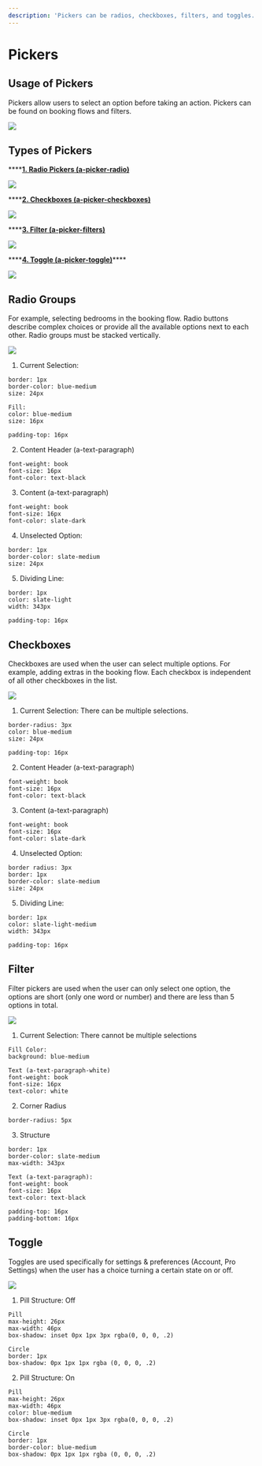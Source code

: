 ```yaml
---
description: 'Pickers can be radios, checkboxes, filters, and toggles.'
---
```


# Pickers

## Usage of Pickers

Pickers allow users to select an option before taking an action. Pickers can be found on booking flows and filters.

![](../.gitbook/assets/picker-overview.png)

## Types of Pickers

\*\*\*\*[**1. Radio Pickers \(a-picker-radio\)**](pickers.md#radio-groups)

![](../.gitbook/assets/radio%20%281%29.png)

\*\*\*\*[**2. Checkboxes \(a-picker-checkboxes\)**](pickers.md#checkboxes)

![](../.gitbook/assets/checkbox.png)

\*\*\*\*[**3. Filter \(a-picker-filters\)**](pickers.md#filter)

![](../.gitbook/assets/picker-1.png)

\*\*\*\*[**4. Toggle \(a-picker-toggle\)**](pickers.md#toggle)\*\*\*\*

![](../.gitbook/assets/toggle.png)

## Radio Groups

For example, selecting bedrooms in the booking flow. Radio buttons describe complex choices or provide all the available options next to each other. Radio groups must be stacked vertically.

![](../.gitbook/assets/radio.png)

1. Current Selection:

```text
border: 1px
border-color: blue-medium
size: 24px

Fill:
color: blue-medium
size: 16px

padding-top: 16px
```

2. Content Header \(a-text-paragraph\)

```text
font-weight: book
font-size: 16px
font-color: text-black
```

3. Content \(a-text-paragraph\)

```text
font-weight: book
font-size: 16px
font-color: slate-dark
```

4. Unselected Option:

```text
border: 1px
border-color: slate-medium
size: 24px
```

5. Dividing Line:

```text
border: 1px
color: slate-light
width: 343px

padding-top: 16px
```

## Checkboxes

Checkboxes are used when the user can select multiple options. For example, adding extras in the booking flow. Each checkbox is independent of all other checkboxes in the list.

![](../.gitbook/assets/checkboxes.png)

1. Current Selection: There can be multiple selections.

```text
border-radius: 3px
color: blue-medium
size: 24px

padding-top: 16px
```

2. Content Header \(a-text-paragraph\)

```text
font-weight: book
font-size: 16px
font-color: text-black
```

3. Content \(a-text-paragraph\)

```text
font-weight: book
font-size: 16px
font-color: slate-dark
```

4. Unselected Option:

```text
border radius: 3px
border: 1px
border-color: slate-medium
size: 24px
```

5. Dividing Line:

```text
border: 1px
color: slate-light-medium
width: 343px

padding-top: 16px
```

## Filter

Filter pickers are used when the user can only select one option, the options are short \(only one word or number\) and there are less than 5 options in total.

![](../.gitbook/assets/filter%20%282%29.png)

1. Current Selection: There cannot be multiple selections

```text
Fill Color: 
background: blue-medium

Text (a-text-paragraph-white)
font-weight: book
font-size: 16px
text-color: white
```

2. Corner Radius

```text
border-radius: 5px
```

3. Structure

```text
border: 1px
border-color: slate-medium
max-width: 343px

Text (a-text-paragraph):
font-weight: book
font-size: 16px
text-color: text-black

padding-top: 16px
padding-bottom: 16px 
```

## Toggle

Toggles are used specifically for settings & preferences \(Account, Pro Settings\) when the user has a choice turning a certain state on or off.

![](../.gitbook/assets/toggle%20%281%29.png)

1. Pill Structure: Off

```text
Pill
max-height: 26px
max-width: 46px
box-shadow: inset 0px 1px 3px rgba(0, 0, 0, .2)

Circle
border: 1px
box-shadow: 0px 1px 1px rgba (0, 0, 0, .2)
```

2. Pill Structure: On

```text
Pill
max-height: 26px
max-width: 46px
color: blue-medium
box-shadow: inset 0px 1px 3px rgba(0, 0, 0, .2)

Circle
border: 1px
border-color: blue-medium
box-shadow: 0px 1px 1px rgba (0, 0, 0, .2)
```



